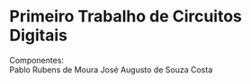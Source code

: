 # Primeiro Trabalho de Circuitos Digitais

Componentes:\
Pablo Rubens de Moura
José Augusto de Souza Costa
